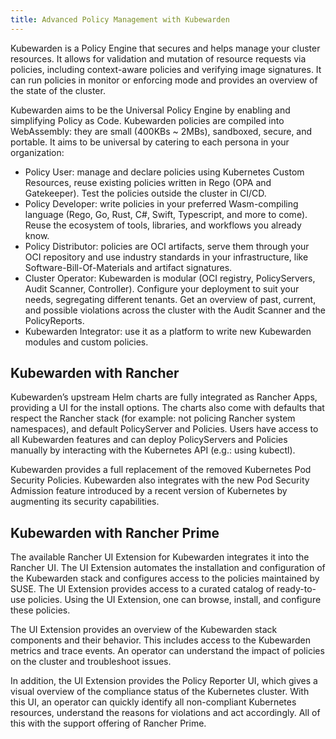 ```yaml
---
title: Advanced Policy Management with Kubewarden
---
```


<head>
  <link rel="canonical" href="https://ranchermanager.docs.rancher.com/integrations-in-rancher/kubewarden"/>
</head>

Kubewarden is a Policy Engine that secures and helps manage your cluster resources. It allows for validation and mutation of resource requests via policies, including context-aware policies and verifying image signatures. It can run policies in monitor or enforcing mode and provides an overview of the state of the cluster. 
 
Kubewarden aims to be the Universal Policy Engine by enabling and simplifying Policy as Code. Kubewarden policies are compiled into WebAssembly: they are small (400KBs ~ 2MBs), sandboxed, secure, and portable. It aims to be universal by catering to each persona in your organization:  
 
- Policy User: manage and declare policies using Kubernetes Custom Resources, reuse existing policies written in Rego (OPA and Gatekeeper). Test the policies outside the cluster in CI/CD. 
- Policy Developer: write policies in your preferred Wasm-compiling language (Rego, Go, Rust, C#, Swift, Typescript, and more to come). Reuse the ecosystem of tools, libraries, and workflows you already know. 
- Policy Distributor: policies are OCI artifacts, serve them through your OCI repository and use industry standards in your infrastructure, like Software-Bill-Of-Materials and artifact signatures. 
- Cluster Operator: Kubewarden is modular (OCI registry, PolicyServers, Audit Scanner, Controller). Configure your deployment to suit your needs, segregating different tenants. Get an overview of past, current, and possible violations across the cluster with the Audit Scanner and the PolicyReports. 
- Kubewarden Integrator: use it as a platform to write new Kubewarden modules and custom policies. 

## Kubewarden with Rancher 
 
Kubewarden’s upstream Helm charts are fully integrated as Rancher Apps, providing a UI for the install options. The charts also come with defaults that respect the Rancher stack (for example: not policing Rancher system namespaces), and default PolicyServer and Policies. Users have access to all Kubewarden features and can deploy PolicyServers and Policies manually by interacting with the Kubernetes API (e.g.: using kubectl). 

Kubewarden provides a full replacement of the removed Kubernetes Pod Security Policies. Kubewarden also integrates with the new Pod Security Admission feature introduced by a recent version of Kubernetes by augmenting its security capabilities. 

## Kubewarden with Rancher Prime 

The available Rancher UI Extension for Kubewarden integrates it into the Rancher UI. The UI Extension automates the installation and configuration of the Kubewarden stack and configures access to the policies maintained by SUSE. The UI Extension provides access to a curated catalog of ready-to-use policies. Using the UI Extension, one can browse, install, and configure these policies. 

The UI Extension provides an overview of the Kubewarden stack components and their behavior. This includes access to the Kubewarden metrics and trace events. An operator can understand the impact of policies on the cluster and troubleshoot issues. 

In addition, the UI Extension provides the Policy Reporter UI, which gives a visual overview of the compliance status of the Kubernetes cluster. With this UI, an operator can quickly identify all non-compliant Kubernetes resources, understand the reasons for violations and act accordingly. 
All of this with the support offering of Rancher Prime. 
 
 
 